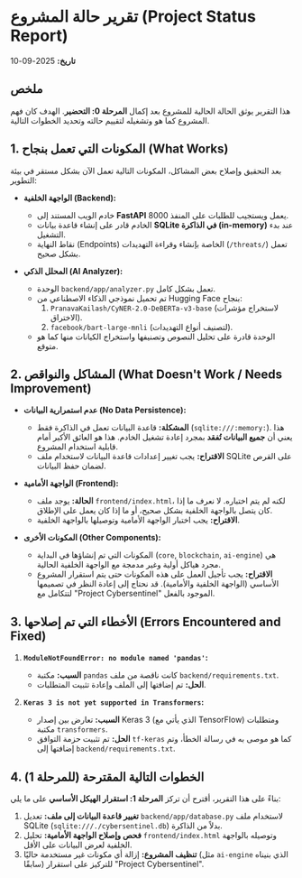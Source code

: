 # تقرير حالة المشروع (Project Status Report)

**تاريخ:** 2025-09-10

## ملخص

هذا التقرير يوثق الحالة الحالية للمشروع بعد إكمال **المرحلة 0: التحضير**. الهدف كان فهم المشروع كما هو وتشغيله لتقييم حالته وتحديد الخطوات التالية.

## 1. المكونات التي تعمل بنجاح (What Works)

بعد التحقيق وإصلاح بعض المشاكل، المكونات التالية تعمل الآن بشكل مستقر في بيئة التطوير:

-   **الواجهة الخلفية (Backend):**
    -   خادم الويب المستند إلى **FastAPI** يعمل ويستجيب للطلبات على المنفذ 8000.
    -   الخادم قادر على إنشاء قاعدة بيانات **SQLite في الذاكرة (in-memory)** عند بدء التشغيل.
    -   نقاط النهاية (Endpoints) الخاصة بإنشاء وقراءة التهديدات (`/threats/`) تعمل بشكل صحيح.

-   **المحلل الذكي (AI Analyzer):**
    -   الوحدة `backend/app/analyzer.py` تعمل بشكل كامل.
    -   تم تحميل نموذجي الذكاء الاصطناعي من Hugging Face بنجاح:
        1.  `PranavaKailash/CyNER-2.0-DeBERTa-v3-base` (لاستخراج مؤشرات الاختراق).
        2.  `facebook/bart-large-mnli` (لتصنيف أنواع التهديدات).
    -   الوحدة قادرة على تحليل النصوص وتصنيفها واستخراج الكيانات منها كما هو متوقع.

## 2. المشاكل والنواقص (What Doesn't Work / Needs Improvement)

-   **عدم استمرارية البيانات (No Data Persistence):**
    -   **المشكلة:** قاعدة البيانات تعمل في الذاكرة فقط (`sqlite:///:memory:`). هذا يعني أن **جميع البيانات تُفقد** بمجرد إعادة تشغيل الخادم. هذا هو العائق الأكبر أمام قابلية استخدام المشروع.
    -   **الاقتراح:** يجب تغيير إعدادات قاعدة البيانات لاستخدام ملف SQLite على القرص لضمان حفظ البيانات.

-   **الواجهة الأمامية (Frontend):**
    -   **الحالة:** يوجد ملف `frontend/index.html`، لكنه لم يتم اختباره. لا نعرف ما إذا كان يتصل بالواجهة الخلفية بشكل صحيح، أو ما إذا كان يعمل على الإطلاق.
    -   **الاقتراح:** يجب اختبار الواجهة الأمامية وتوصيلها بالواجهة الخلفية.

-   **المكونات الأخرى (Other Components):**
    -   المكونات التي تم إنشاؤها في البداية (`core`, `blockchain`, `ai-engine`) هي مجرد هياكل أولية وغير مدمجة مع الواجهة الخلفية الحالية.
    -   **الاقتراح:** يجب تأجيل العمل على هذه المكونات حتى يتم استقرار المشروع الأساسي (الواجهة الخلفية والأمامية). قد نحتاج إلى إعادة النظر في تصميمها لتتكامل مع "Project Cybersentinel" الموجود بالفعل.

## 3. الأخطاء التي تم إصلاحها (Errors Encountered and Fixed)

1.  **`ModuleNotFoundError: no module named 'pandas'`:**
    -   **السبب:** مكتبة `pandas` كانت ناقصة من ملف `backend/requirements.txt`.
    -   **الحل:** تم إضافتها إلى الملف وإعادة تثبيت المتطلبات.

2.  **`Keras 3 is not yet supported in Transformers`:**
    -   **السبب:** تعارض بين إصدار Keras 3 (الذي يأتي مع TensorFlow) ومتطلبات مكتبة `transformers`.
    -   **الحل:** تم تثبيت حزمة التوافق `tf-keras` كما هو موصى به في رسالة الخطأ، وتم إضافتها إلى `backend/requirements.txt`.

## 4. الخطوات التالية المقترحة (للمرحلة 1)

بناءً على هذا التقرير، أقترح أن تركز **المرحلة 1: استقرار الهيكل الأساسي** على ما يلي:

1.  **تغيير قاعدة البيانات إلى ملف:** تعديل `backend/app/database.py` لاستخدام ملف SQLite (`sqlite:///./cybersentinel.db`) بدلاً من الذاكرة.
2.  **فحص وإصلاح الواجهة الأمامية:** تحليل `frontend/index.html` وتوصيله بالواجهة الخلفية لعرض البيانات على الأقل.
3.  **تنظيف المشروع:** إزالة أي مكونات غير مستخدمة حاليًا (مثل `ai-engine` الذي بنيناه سابقًا) للتركيز على استقرار "Project Cybersentinel".
